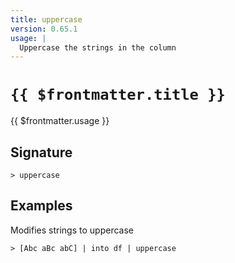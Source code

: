 ```yaml
---
title: uppercase
version: 0.65.1
usage: |
  Uppercase the strings in the column
---
```


# <code>{{ $frontmatter.title }}</code>

<div style='white-space: pre-wrap;'>{{ $frontmatter.usage }}</div>

## Signature

```> uppercase ```

## Examples

Modifies strings to uppercase
```shell
> [Abc aBc abC] | into df | uppercase
```
